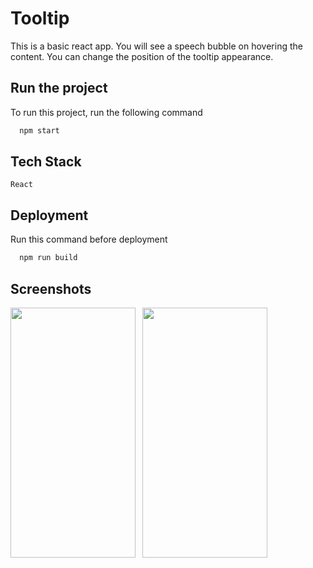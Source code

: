 # Tooltip

This is a basic react app. You will see a speech bubble on hovering the content. You can change the position of the tooltip appearance.


## Run the project

To run this project, run the following command

```bash
  npm start
```


## Tech Stack

 `React`


## Deployment

Run this command before deployment

```bash
  npm run build
```


## Screenshots

<img src='https://user-images.githubusercontent.com/114740896/209113634-6c28850e-03bf-448b-a279-1a7398f1976c.png' height='400' width='200'>&ensp; <img src='https://user-images.githubusercontent.com/114740896/209113833-9dce60e0-e68d-4f49-833f-97f8a1ec872b.png' height='400' width='200'>
